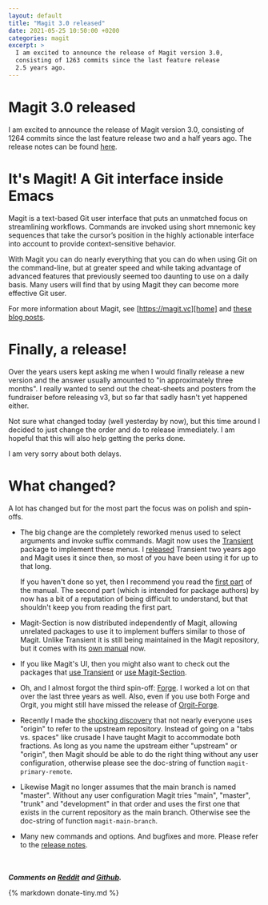 ```yaml
---
layout: default
title: "Magit 3.0 released"
date: 2021-05-25 10:50:00 +0200
categories: magit
excerpt: >
  I am excited to announce the release of Magit version 3.0,
  consisting of 1263 commits since the last feature release
  2.5 years ago.
---
```


# Magit 3.0 released

I am excited to announce the release of Magit version 3.0, consisting
of 1264 commits since the last feature release two and a half years
ago.  The release notes can be found [here][relnotes].

# It's Magit!  A Git interface inside Emacs

Magit is a text-based Git user interface that puts an unmatched focus
on streamlining workflows. Commands are invoked using short mnemonic
key sequences that take the cursor’s position in the highly actionable
interface into account to provide context-sensitive behavior.

With Magit you can do nearly everything that you can do when using Git
on the command-line, but at greater speed and while taking advantage
of advanced features that previously seemed too daunting to use on a
daily basis. Many users will find that by using Magit they can become
more effective Git user.

For more information about Magit, see [https://magit.vc][home]
and [these blog posts][campain-articles].

# Finally, a release!

Over the years users kept asking me when I would finally release a new
version and the answer usually amounted to "in approximately three
months".  I really wanted to send out the cheat-sheets and posters
from the fundraiser before releasing v3, but so far that sadly hasn't
yet happened either.

Not sure what changed today (well yesterday by now), but this time
around I decided to just change the order and do to release
immediately.  I am hopeful that this will also help getting the perks
done.

I am very sorry about both delays.

# What changed?

A lot has changed but for the most part the focus was on polish and
spin-offs.

* The big change are the completely reworked menus used to select
  arguments and invoke suffix commands.  Magit now uses the [Transient]
  package to implement these menus.  I [released][transient-release]
  Transient two years ago and Magit uses it since then, so most of you
  have been using it for up to that long.

  If you haven't done so yet, then I recommend you read the [first
  part][transient-usage] of the manual.  The second part (which is
  intended for package authors) by now has a bit of a reputation of
  being difficult to understand, but that shouldn't keep you from
  reading the first part.
  
* Magit-Section is now distributed independently of Magit, allowing
  unrelated packages to use it to implement buffers similar to those
  of Magit.  Unlike Transient it is still being maintained in the
  Magit repository, but it comes with its [own
  manual][magit-section-manual] now.

* If you like Magit's UI, then you might also want to check out the
  packages that [use Transient] or [use Magit-Section].

* Oh, and I almost forgot the third spin-off: [Forge].  I worked a lot
  on that over the last three years as well.  Also, even if you use
  both Forge and Orgit, you might still have missed the release of
  [Orgit-Forge].

* Recently I made the [shocking discovery][origin-survey] that not
  nearly everyone uses "origin" to refer to the upstream repository.
  Instead of going on a "tabs vs. spaces" like crusade I have taught
  Magit to accommodate both fractions.  As long as you name the
  upstream either "upstream" or "origin", then Magit should be able to
  do the right thing without any user configuration, otherwise please
  see the doc-string of function `magit-primary-remote`.

* Likewise Magit no longer assumes that the main branch is named
  "master".  Without any user configuration Magit tries "main",
  "master", "trunk" and "development" in that order and uses the first
  one that exists in the current repository as the main branch.
  Otherwise see the doc-string of function `magit-main-branch`.
  
* Many new commands and options.  And bugfixes and more.  Please refer
  to the [release notes][relnotes].

<br/><br/>***Comments on [Reddit](https://www.reddit.com/r/emacs/comments/nkl3ll)***
***and [Github](https://github.com/magit/magit/discussions/4391).***

{% markdown donate-tiny.md %}

[Forge]:                https://github.com/magit/forge
[Orgit-Forge]:          https://github.com/magit/orgit-forge
[Transient]:            https://github.com/magit/transient
[campain-articles]:     https://emacsair.me/2017/09/01/campaign-articles
[home]:                 https://magit.vc
[magit-section-manual]: https://magit.vc/manual/magit-section/
[origin-survey]:        https://twitter.com/magit_emacs/status/1384401541545742336
[relnotes]:             https://github.com/magit/magit/blob/master/Documentation/RelNotes/3.0.0.org
[transient-release]:    https://emacsair.me/2019/02/14/transient-0.1
[transient-usage]:      https://magit.vc/manual/transient/Usage.html
[use Magit-Section]:    https://melpa.org/#/magit-section
[use Transient]:        https://melpa.org/#/transient
